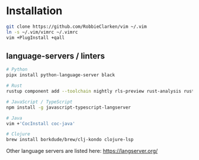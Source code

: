 # Installation

```bash
git clone https://github.com/RobbieClarken/vim ~/.vim
ln -s ~/.vim/vimrc ~/.vimrc
vim +PlugInstall +qall
```

## language-servers / linters

```bash
# Python
pipx install python-language-server black

# Rust
rustup component add --toolchain nightly rls-preview rust-analysis rust-src

# JavaScript / TypeScript
npm install -g javascript-typescript-langserver

# Java
vim +'CocInstall coc-java'

# Clojure
brew install borkdude/brew/clj-kondo clojure-lsp
```

Other language servers are listed here: https://langserver.org/
